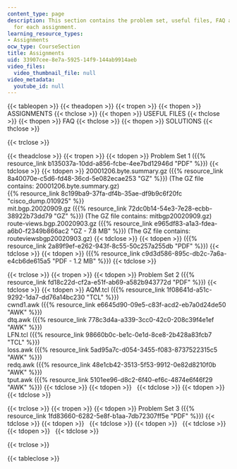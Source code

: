 ```yaml
---
content_type: page
description: This section contains the problem set, useful files, FAQ and solution
  for each assignment.
learning_resource_types:
- Assignments
ocw_type: CourseSection
title: Assignments
uid: 33907cee-8e7a-5925-14f9-144ab9914aeb
video_files:
  video_thumbnail_file: null
video_metadata:
  youtube_id: null
---
```


{{< tableopen >}}
{{< theadopen >}}
{{< tropen >}}
{{< thopen >}}
ASSIGNMENTS
{{< thclose >}}
{{< thopen >}}
USEFUL FILES
{{< thclose >}}
{{< thopen >}}
FAQ
{{< thclose >}}
{{< thopen >}}
SOLUTIONS
{{< thclose >}}

{{< trclose >}}

{{< theadclose >}}
{{< tropen >}}
{{< tdopen >}}
Problem Set 1 ({{% resource_link b135037a-10dd-a856-fcbe-4ee7bd12946d "PDF" %}})
{{< tdclose >}}
{{< tdopen >}}
20001206.byte.summary.gz ({{% resource_link 8a40070e-c5d6-fd48-36cd-5e082ecae253 "GZ" %}}) (The GZ file contains: 20001206.byte.summary.gz)  
{{% resource_link 8c199ba9-37fa-df4b-35ae-df9b9c6f20fc "cisco\_dump.010925" %}}  
mit.bgp.20020909.gz ({{% resource_link 72dc0b14-54e3-7e28-ecbb-38922b73dd79 "GZ" %}}) (The GZ file contains: mitbgp20020909.gz)  
route-views.bgp.20020903.gz ({{% resource_link e965df83-a1a3-fdea-a6b0-f2349b866ac2 "GZ - 7.8 MB" %}}) (The GZ file contains: routeviewsbgp20020903.gz)
{{< tdclose >}}
{{< tdopen >}}
({{% resource_link 2a89f9ef-e262-943f-8c55-50c257a255db "PDF" %}})
{{< tdclose >}}
{{< tdopen >}}
({{% resource_link c9d3d586-895c-db2c-7a6a-e4cb6de615a5 "PDF - 1.2 MB" %}})
{{< tdclose >}}

{{< trclose >}}
{{< tropen >}}
{{< tdopen >}}
Problem Set 2 ({{% resource_link fd18c22d-cf2a-e51f-ab69-a582b943772d "PDF" %}})
{{< tdclose >}}
{{< tdopen >}}
AQM.tcl ({{% resource_link 1f08641d-a51c-9292-1da7-dd76a14bc230 "TCL" %}})  
cwnd1.awk ({{% resource_link e6645d90-09e5-c83f-acd2-eb7a0d24de50 "AWK" %}})  
dtq.awk ({{% resource_link 778c3d4a-a339-3cc0-42c0-208c39f4e1ef "AWK" %}})  
LFN.tcl ({{% resource_link 98660b0c-be1c-0e1d-8ce8-2b428a83fcb7 "TCL" %}})  
loss.awk ({{% resource_link 5ad95a7c-d054-3455-f083-8737522315c5 "AWK" %}})  
redq.awk ({{% resource_link 48e1cb42-3513-5f53-9912-0e82d8210f0b "AWK" %}})  
tput.awk ({{% resource_link 5101ee96-d8c2-6f40-ef6c-4874e6f46f29 "AWK" %}})
{{< tdclose >}}
{{< tdopen >}}
 
{{< tdclose >}}
{{< tdopen >}}
 
{{< tdclose >}}

{{< trclose >}}
{{< tropen >}}
{{< tdopen >}}
Problem Set 3 ({{% resource_link 1fd83660-6282-5e8f-b1aa-7db72307ff5e "PDF" %}})
{{< tdclose >}}
{{< tdopen >}}
 
{{< tdclose >}}
{{< tdopen >}}
 
{{< tdclose >}}
{{< tdopen >}}
 
{{< tdclose >}}

{{< trclose >}}

{{< tableclose >}}